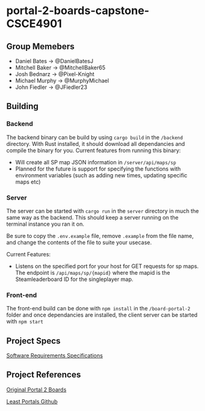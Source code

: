 # portal-2-boards-capstone-CSCE4901

## Group Memebers
* Daniel Bates   -> @DanielBatesJ
* Mitchell Baker -> @MitchellBaker65
* Josh Bednarz   -> @Pixel-Knight
* Michael Murphy -> @MurphyMichael
* John Fiedler   -> @JFiedler23

## Building

### Backend
The backend binary can be build by using `cargo build` in the `/backend` directory. With Rust installed, it should download all dependancies and compile the binary for you.
Current features from running this binary:
* Will create all SP map JSON information in `/server/api/maps/sp`
* Planned for the future is support for specifying the functions with environment variables (such as adding new times, updating specific maps etc)

### Server
The server can be started with `cargo run` in the `server` directory in much the same way as the backend. This should keep a server running on the terminal instance you ran it on.

Be sure to copy the `.env.example` file, remove `.example` from the file name, and change the contents of the file to suite your usecase.

Current Features:
* Listens on the specified port for your host for GET requests for sp maps. The endpoint is `/api/maps/sp/{mapid}` where the mapid is the Steamleaderboard ID for the singleplayer map.

### Front-end

The front-end build can be done with `npm install` in the `/board-portal-2` folder and once dependancies are installed, the client server can be started with `npm start`

## Project Specs
[Software Requirements Specifications](https://docs.google.com/document/d/1HnGGvk6OQsIHrAGKlBZczCmHcyulmhzpf-vH-jAk1AU/edit?usp=sharing)


## Project References 
[Original Portal 2 Boards](https://github.com/iVerb1/Portal2Boards)

[Least Portals Github](https://github.com/NeKzor/lp)

